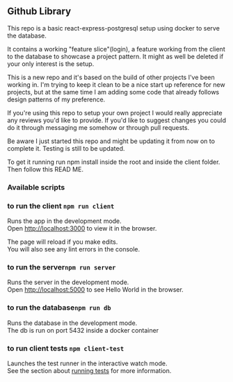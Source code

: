## Github Library

This repo is a basic react-express-postgresql setup using docker to serve the database.

It contains a working "feature slice"(login), a feature working from the client to the database to showcase a project pattern.
It might as well be deleted if your only interest is the setup.

This is a new repo and it's based on the build of other projects I've been working in. I'm trying to keep it clean to be a nice start up reference for new projects, but at the same time I am adding some code that already follows design patterns of my preference.

If you're using this repo to setup your own project I would really appreciate any reviews you'd like to provide. If you'd like to suggest changes you could do it through messaging me somehow or through pull requests.

Be aware I just started this repo and might be updating it from now on to complete it. Testing is still to be updated.

To get it running run npm install inside the root and inside the client folder. Then follow this READ ME.

### Available scripts

### to run the client `npm run client`

Runs the app in the development mode.<br>
Open [http://localhost:3000](http://localhost:3000) to view it in the browser.

The page will reload if you make edits.<br>
You will also see any lint errors in the console.

### to run the server`npm run server`

Runs the server in the development mode.<br>
Open [http://localhost:5000](http://localhost:5000) to see Hello World in the browser.

### to run the database`npm run db`

Runs the database in the development mode.<br>
The db is run on port 5432 inside a docker container

### to run client tests `npm client-test`

Launches the test runner in the interactive watch mode.<br>
See the section about [running tests](https://facebook.github.io/create-react-app/docs/running-tests) for more information.
